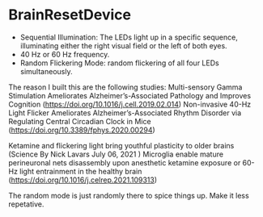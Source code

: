 # BrainResetDevice
- Sequential Illumination: The LEDs light up in a specific sequence, illuminating either the right visual field or the left of both eyes.
- 40 Hz or 60 Hz frequency.
- Random Flickering Mode: random flickering of all four LEDs simultaneously.

The reason I built this are the following studies: 
Multi-sensory Gamma Stimulation Ameliorates Alzheimer’s-Associated Pathology and Improves Cognition   (https://doi.org/10.1016/j.cell.2019.02.014)
Non-invasive 40-Hz Light Flicker Ameliorates Alzheimer’s-Associated Rhythm Disorder via Regulating Central Circadian Clock in Mice   (https://doi.org/10.3389/fphys.2020.00294)

Ketamine and flickering light bring youthful plasticity to older brains    (Science  By Nick Lavars July 06, 2021 )
Microglia enable mature perineuronal nets disassembly upon anesthetic ketamine exposure or 60-Hz light entrainment in the healthy brain (https://doi.org/10.1016/j.celrep.2021.109313)

The random mode is just randomly there to spice things up. Make it less repetative.
